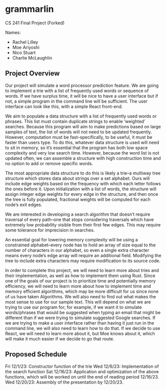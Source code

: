# grammarlin
CS 241 Final Project (Forked)

Names: 
- Rachel Lilley
- Moe Ariyoshi
- Nico Stuart
- Charlie McLaughlin

## Project Overview

Our project will simulate a word processor prediction feature. We are going to implement a trie with a list of frequently used words or sequence of words. If we have surplus time, it will be nice to have a user interface but if not, a simple program in the command line will be sufficient. The user interface can look like this, with a simple React front-end.

We aim to populate a data structure with a list of frequently used words or phrases. This list must contain duplicate strings to enable ‘weighted’ searches. Because this program will aim to make predictions based on large samples of text, the list of words will not need to be updated frequently. However, computation must be fast–specifically, to be useful, it must be faster than users type. To do this, whatever data structure is used will need to sit in memory, so it’s essential that the program has both low space complexity and very low search time. However, because the word list is not updated often, we can assemble a structure with high construction time and no option to add or remove specific words.

The most appropriate data structure to do this is likely a trie–a multiway tree structure which stores data about strings over a set alphabet. Ours will include edge weights based on the frequency with which each letter follows the ones before it. Upon initialization with a list of words, the structure will assign integer edge weights for every edge in the structure, and then once the tree is fully populated, fractional weights will be computed for each node’s exit edges. 

We are interested in developing a search algorithm that doesn’t require traversal of every path–one that stops considering traversals which have extremely low probability visible from their first few edges. This may require some tolerance for imprecision in searches. 

An essential goal for lowering memory complexity will be using a constrained alphabet–every node has to hold an array of size equal to the number of characters in our alphabet, so even a single extra character means every node’s edge array will require an additional field. Modifying the tree to include extra characters may require modification to its source code.

In order to complete this project, we will need to learn more about tries and their implementation, as well as how to implement them using Rust. Since one of the goals of our project is to prioritize time and potentially memory efficiency, we will need to learn more about how to implement time and memory efficient algorithms, which may be more difficult for us since none of us have taken Algorithms. We will also need to find out what makes the most sense to use for our sample text. This will depend on what we are trying to use our program for; for example, if we want it to simulate words/phrases that would be suggested when typing an email that might be different than if we were trying to simulate suggested Google searches. If we are trying to make a user interface rather than having it just run in the command line, we will also need to learn how to do that. If we decide to use React, we will need to learn more about it, but Moe knows about it, which will make it much easier if we decide to go that route.

## Proposed Schedule
Fri 12/1/23: Constructor function of the trie
Wed 12/6/23: Implementation of the search function
Sat 12/16/23: Application and optimization of the above functions, which will be worked on until the end of reading period 12/16/23.
Wed 12/20/23: Assembly of the presentation by 12/20/23.

